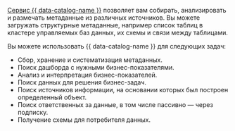 [Сервис {{ data-catalog-name }}](../../metadata-hub/concepts/data-catalog.md) позволяет вам собирать, анализировать и размечать метаданные из различных источников. Вы можете загружать структурные метаданные, например список таблиц в кластере управляемых баз данных, их схемы и связи между таблицами.

Вы можете использовать {{ data-catalog-name }} для следующих задач:

* Сбор, хранение и систематизация метаданных.
* Поиск дашборда с нужными бизнес-показателями.
* Анализ и интерпретация бизнес-показателей.
* Поиск данных для решения бизнес-задач.
* Поиск источников информации, на основании которых был построен определенный объект.
* Поиск ответственных за данные, в том числе пассивно — через подписку.
* Получение схемы для потребителя данных.

